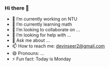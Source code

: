 ### Hi there 👋
- 🔭 I’m currently working on NTU
- 🌱 I’m currently learning math
- 👯 I’m looking to collaborate on ...
- 🤔 I’m looking for help with ...
- 💬 Ask me about ...
- 📫 How to reach me: devinseer2@gmail.com
- 😄 Pronouns: ...
- ⚡ Fun fact: Today is Monday

